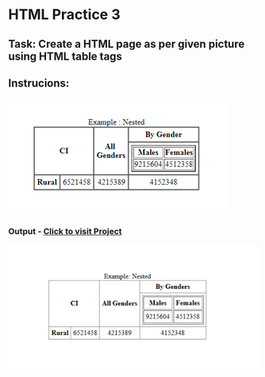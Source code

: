 # HTML Practice 3

## Task: Create a HTML page as per given picture using HTML table tags

Instrucions: 
- 

![AIM](image.png)

### Output - [Click to visit Project](https://ravi-patel57144.github.io/Cybercom/HTML/Practice_3)

![Output](image-1.png)